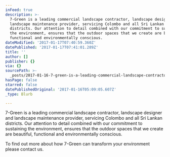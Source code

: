 ```yaml
---
inFeed: true
description: >-
  7-Green is a leading commercial landscape contractor, landscape designer and
  landscape maintenance provider, servicing Colombo and all Sri Lankan
  districts. Our attention to detail combined with our commitment to sustaining
  the environment, ensures that the outdoor spaces that we create are beautiful,
  functional and environmentally conscious.
dateModified: '2017-01-17T07:40:59.360Z'
datePublished: '2017-01-17T07:41:01.289Z'
title: ''
author: []
publisher: {}
via: {}
sourcePath: >-
  _posts/2017-01-16-7-green-is-a-leading-commercial-landscape-contractor-landsc.md
hasPage: false
starred: false
datePublishedOriginal: '2017-01-16T05:09:05.607Z'
_type: Blurb

---
```

7-Green is a leading commercial landscape contractor, landscape designer and landscape maintenance provider, servicing Colombo and all Sri Lankan districts. Our attention to detail combined with our commitment to sustaining the environment, ensures that the outdoor spaces that we create are beautiful, functional and environmentally conscious.

To find out more about how 7-Green can transform your environment please contact us.